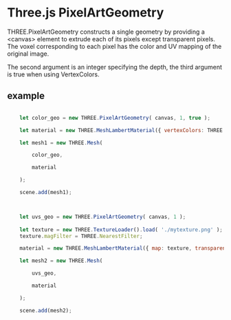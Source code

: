 # Three.js PixelArtGeometry

THREE.PixelArtGeometry constructs a single geometry by providing a &lt;canvas&gt; element to extrude each of its pixels except transparent pixels. The voxel corresponding to each pixel has the color and UV mapping of the original image.

The second argument is an integer specifying the depth, the third argument is true when using VertexColors.

## example

```Javascript

    let color_geo = new THREE.PixelArtGeometry( canvas, 1, true );

    let material = new THREE.MeshLambertMaterial({ vertexColors: THREE.FaceColors });

    let mesh1 = new THREE.Mesh(

        color_geo,

        material

    );

    scene.add(mesh1);



    let uvs_geo = new THREE.PixelArtGeometry( canvas, 1 );
    
    let texture = new THREE.TextureLoader().load( './mytexture.png' );
    texture.magFilter = THREE.NearestFilter;

    material = new THREE.MeshLambertMaterial({ map: texture, transparent: true, alphaTest: 0.5 });

    let mesh2 = new THREE.Mesh(

        uvs_geo,

        material

    );

    scene.add(mesh2);

```
